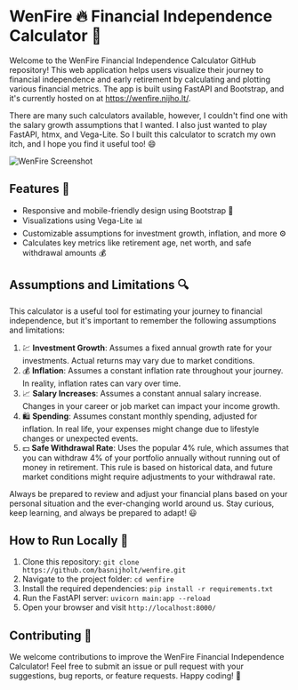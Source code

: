 # WenFire 🔥 Financial Independence Calculator 💸

Welcome to the WenFire Financial Independence Calculator GitHub repository! This web application helps users visualize their journey to financial independence and early retirement by calculating and plotting various financial metrics. The app is built using FastAPI and Bootstrap, and it's currently hosted on at https://wenfire.nijho.lt/.

There are many such calculators available, however, I couldn't find one with the salary growth assumptions that I wanted. I also just wanted to play FastAPI, htmx, and Vega-Lite. So I built this calculator to scratch my own itch, and I hope you find it useful too! 😄

![WenFire Screenshot](https://github.com/basnijholt/wenfire/assets/6897215/0d76a7f0-6c5f-4ead-967d-84be6fb5a5f5)

## Features 🌟

- Responsive and mobile-friendly design using Bootstrap 📱
- Visualizations using Vega-Lite 📊
- Customizable assumptions for investment growth, inflation, and more ⚙️
- Calculates key metrics like retirement age, net worth, and safe withdrawal amounts 💰

## Assumptions and Limitations 🔍

This calculator is a useful tool for estimating your journey to financial independence, but it's important to remember the following assumptions and limitations:

1. 💹 **Investment Growth**: Assumes a fixed annual growth rate for your investments. Actual returns may vary due to market conditions.
2. 💰 **Inflation**: Assumes a constant inflation rate throughout your journey. In reality, inflation rates can vary over time.
3. 📈 **Salary Increases**: Assumes a constant annual salary increase. Changes in your career or job market can impact your income growth.
4. 🛍️ **Spending**: Assumes constant monthly spending, adjusted for inflation. In real life, your expenses might change due to lifestyle changes or unexpected events.
5. 💵 **Safe Withdrawal Rate**: Uses the popular 4% rule, which assumes that you can withdraw 4% of your portfolio annually without running out of money in retirement. This rule is based on historical data, and future market conditions might require adjustments to your withdrawal rate.

Always be prepared to review and adjust your financial plans based on your personal situation and the ever-changing world around us. Stay curious, keep learning, and always be prepared to adapt! 😃

## How to Run Locally 🚀

1. Clone this repository: `git clone https://github.com/basnijholt/wenfire.git`
2. Navigate to the project folder: `cd wenfire`
3. Install the required dependencies: `pip install -r requirements.txt`
4. Run the FastAPI server: `uvicorn main:app --reload`
5. Open your browser and visit `http://localhost:8000/`

## Contributing 🤝

We welcome contributions to improve the WenFire Financial Independence Calculator! Feel free to submit an issue or pull request with your suggestions, bug reports, or feature requests. Happy coding! 🎉
